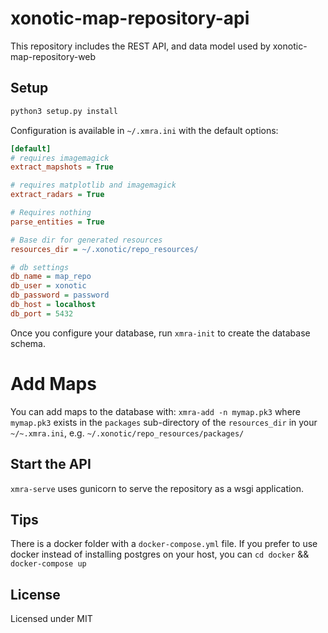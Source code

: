 # xonotic-map-repository-api
This repository includes the REST API, and data model used by xonotic-map-repository-web

## Setup

```bash
python3 setup.py install
```

Configuration is available in `~/.xmra.ini` with the default options:

```ini
[default]
# requires imagemagick
extract_mapshots = True

# requires matplotlib and imagemagick
extract_radars = True

# Requires nothing
parse_entities = True

# Base dir for generated resources
resources_dir = ~/.xonotic/repo_resources/

# db settings
db_name = map_repo
db_user = xonotic
db_password = password
db_host = localhost
db_port = 5432
```

Once you configure your database, run `xmra-init` to create the database schema.

# Add Maps

You can add maps to the database with: `xmra-add -n mymap.pk3` where `mymap.pk3` exists in the `packages` sub-directory of the `resources_dir` in your `~/~.xmra.ini`, e.g. `~/.xonotic/repo_resources/packages/`

## Start the API

`xmra-serve` uses gunicorn to serve the repository as a wsgi application.

##  Tips

There is a docker folder with a `docker-compose.yml` file. If you prefer to use docker instead of
installing postgres on your host, you can `cd docker` && `docker-compose up`

## License

Licensed under MIT
